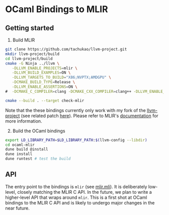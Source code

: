 # OCaml Bindings to MLIR


## Getting started

1. Build MLIR 

```sh
git clone https://github.com/tachukao/llvm-project.git
mkdir llvm-project/build
cd llvm-project/build
cmake -G Ninja ../llvm \
   -DLLVM_ENABLE_PROJECTS=mlir \
   -DLLVM_BUILD_EXAMPLES=ON \
   -DLLVM_TARGETS_TO_BUILD="X86;NVPTX;AMDGPU" \
   -DCMAKE_BUILD_TYPE=Release \
   -DLLVM_ENABLE_ASSERTIONS=ON \
#  -DCMAKE_C_COMPILER=clang -DCMAKE_CXX_COMPILER=clang++ -DLLVM_ENABLE_LLD=ON

cmake --build . --target check-mlir
```
Note that the these bindings currently only work with my fork of the [llvm-project](https://github.com/tachukao/llvm-project.git) (see related patch [here](https://reviews.llvm.org/D92700)).
Please refer to MLIR's [documentation](https://mlir.llvm.org/getting_started/) for more information.

2. Build the OCaml bindings

```sh
export LD_LIBRARY_PATH=$LD_LIBRARY_PATH:$(llvm-config --libdir) 
cd ocaml-mlir
dune build @install
dune install
dune runtest # test the build
```

## API
The entry point to the bindings is `mlir` (see [mlir.mli](src/mlir/mlir.mli)).
It is deliberately low-level, closely matching the MLIR C API.
In the future, we plan to write a higher-level API that wraps around `mlir`. 
This is a first shot at OCaml bindings to the MLIR C API and is likely to undergo major changes in the near future. 
